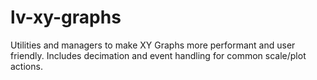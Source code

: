# lv-xy-graphs
Utilities and managers to make XY Graphs more performant and user friendly. Includes decimation and event handling for common scale/plot actions.
